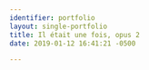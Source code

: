 ```yaml
---
identifier: portfolio
layout: single-portfolio
title: Il était une fois, opus 2
date: 2019-01-12 16:41:21 -0500

---
```

